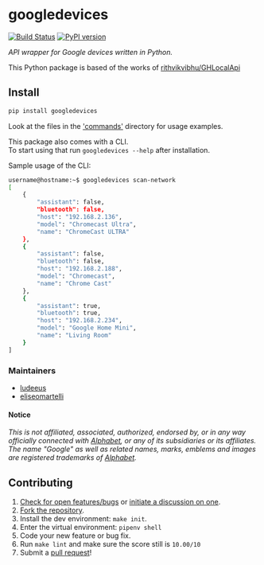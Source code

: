 # googledevices

[![Build Status][travis_status]][travis]
[![PyPI version][pypi_badge]][pypi]

_API wrapper for Google devices written in Python._

This Python package is based of the works of [rithvikvibhu/GHLocalApi][GHLocalApi]

## Install

```bash
pip install googledevices
```

Look at the files in the ['commands'][commands] directory for usage examples.

This package also comes with a CLI.  
To start using that run `googledevices --help` after installation.

Sample usage of the CLI:

```bash
username@hostname:~$ googledevices scan-network
[
    {
        "assistant": false,
        "bluetooth": false,
        "host": "192.168.2.136",
        "model": "Chromecast Ultra",
        "name": "ChromeCast ULTRA"
    },
    {
        "assistant": false,
        "bluetooth": false,
        "host": "192.168.2.188",
        "model": "Chromecast",
        "name": "Chrome Cast"
    },
    {
        "assistant": true,
        "bluetooth": true,
        "host": "192.168.2.234",
        "model": "Google Home Mini",
        "name": "Living Room"
    }
]
```

### Maintainers

- [ludeeus][ludeeus]
- [eliseomartelli][eliseomartelli]

#### Notice

_This is not affiliated, associated, authorized, endorsed by, or in any way officially connected with [Alphabet][alphabet], or any of its subsidiaries or its affiliates. The name "Google" as well as related names, marks, emblems and images are registered trademarks of [Alphabet][alphabet]._


## Contributing

1. [Check for open features/bugs][issues]
  or [initiate a discussion on one][issues-new].
2. [Fork the repository][fork].
3. Install the dev environment: `make init`.
4. Enter the virtual environment: `pipenv shell`
5. Code your new feature or bug fix.
6. Run `make lint` and make sure the score still is `10.00/10`
7. Submit a [pull request][pull-request]!

[alphabet]: https://abc.xyz/
[commands]: https://github.com/ludeeus/googledevices/tree/master/googledevices/cli/commands
[eliseomartelli]: https://github.com/eliseomartelli
[fork]: https://github.com/ludeeus/googledevices/fork
[GHLocalApi]: https://github.com/rithvikvibhu/GHLocalApi
[issues]: https://github.com/ludeeus/googledevices/issues
[issues-new]: https://github.com/ludeeus/googledevices/issues/new
[ludeeus]: https://github.com/ludeeus
[travis]: https://travis-ci.com/ludeeus/googledevices
[travis_status]: https://travis-ci.com/ludeeus/googledevices.svg?branch=master
[pull-request]: https://github.com/ludeeus/googledevices/compare
[pypi]:https://pypi.org/project/googledevices/
[pypi_badge]: https://badge.fury.io/py/googledevices.svg